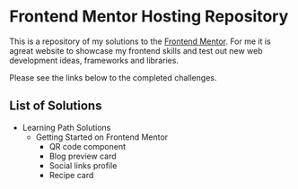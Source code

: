 # Frontend Mentor Hosting Repository

This is a repository of my solutions to the [Frontend Mentor](https://www.frontendmentor.io/challenges). 
For me it is agreat website to showcase my frontend skills and test out new web development ideas, frameworks and libraries. 

Please see the links below to the completed challenges. 

## List of Solutions

- Learning Path Solutions
  - Getting Started on Frontend Mentor
    - QR code component
    - Blog preview card
    - Social links profile
    - Recipe card
      
